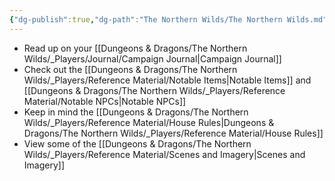 ```yaml
---
{"dg-publish":true,"dg-path":"The Northern Wilds/The Northern Wilds.md","dg-permalink":"northern-wilds","permalink":"/northern-wilds/","title":"Main","pinned":true,"tags":["DG"]}
---
```



- Read up on your [[Dungeons & Dragons/The Northern Wilds/_Players/Journal/Campaign Journal\|Campaign Journal]]
- Check out the [[Dungeons & Dragons/The Northern Wilds/_Players/Reference Material/Notable Items\|Notable Items]] and [[Dungeons & Dragons/The Northern Wilds/_Players/Reference Material/Notable NPCs\|Notable NPCs]]
- Keep in mind the [[Dungeons & Dragons/The Northern Wilds/_Players/Reference Material/House Rules\|Dungeons & Dragons/The Northern Wilds/_Players/Reference Material/House Rules]]
- View some of the [[Dungeons & Dragons/The Northern Wilds/_Players/Reference Material/Scenes and Imagery\|Scenes and Imagery]]